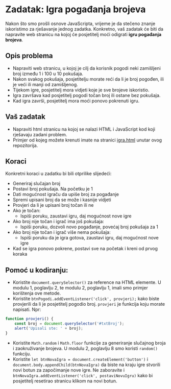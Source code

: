 # Zadatak: Igra pogađanja brojeva

Nakon što smo prošli osnove JavaScripta, vrijeme je da stečeno znanje iskoristimo za rješavanje jednog zadatka. Konkretno, vaš zadatak će biti da napravite web stranicu na kojoj će posjetitelj moći odigrati **igru pogađanja brojeva**.

## Opis problema
* Napraviti web stranicu, u kojoj je cilj da korisnik pogodi neki zamišljeni broj između 1 i 100 u 10 pokušaja. 
* Nakon svakog pokušaja, posjetitelju morate reći da li je broj pogođen, ili je veći ili manji od zamišljenog. 
* Tijekom igre, posjetitelj mora vidjeti koje je sve brojeve iskoristio. 
* Igra završava kad posjetitelj pogodi točan broj ili ostane bez pokušaja. 
* Kad igra završi, posjetitelj mora moći ponovo pokrenuti igru.

## Vaš zadatak
* Napraviti html stranicu na kojoj se nalazi HTML i JavaScript kod koji rješavaju zadani problem.
* Primjer od kojeg možete krenuti imate na stranici [igra.html](igra.html) unutar ovog repozitorija.

## Koraci
Konkretni koraci u zadatku bi bili otprilike slijedeći:
* Generiraj slučajan broj
* Postavi broj pokušaja. Na početku je 1
* Dati mogućnost igraču da upiše broj za pogađanje
* Spremi upisani broj da se može i kasnije vidjeti
* Provjeri da li je upisani broj točan ili ne
* Ako je točan:
  * Ispiši poruku, zaustavi igru, daj mogućnost nove igre
* Ako broj nije točan i igrač ima još pokušaja:
  * Ispiši poruku, dozvoli novo pogađanje, povećaj broj pokušaja za 1
* Ako broj nije točan i igrač više nema pokušaja:
  * Ispiši poruku da je igra gotova, zaustavi igru, daj mogućnost nove igre
* Kad se igra ponovo pokrene, postavi sve na početak i kreni od prvog koraka

## Pomoć u kodiranju:
* Koristite `document.querySelector()` za reference na HTML elemente. U modulu 1, poglavlju 2, te modulu 2, poglavlju 1, imali smo primjer korištenja ove metode.
* Koristite `btnPogodi.addEventListener('click', provjeri);` kako biste provjerili da li je posjetitelj pogodio broj. `provjeri` je funkcija koju morate napisati. Npr:
```JavaScript
function provjeri() {
    const broj = document.querySelector('#txtBroj');
    alert('Upisali ste: ' + broj);
}
``` 
* Koristite `Math.random` i `Math.floor` funkcije za generiranje slučajnog broja i  zaokruživanje brojeva. U modulu 2, poglavlju 8 smo koristi `random()` funkciju.
* Koristite `let btnNovaIgra = document.createElement('button')` i `document.body.appendChild(btnNovaIgra)` da biste na kraju igre stvorili novi botun za započimanje nove igre. Ne zaboravite i `btnNovaIgra.addEventListener('click', postaviNovuIgru)` kako bi posjetitelj resetirao stranicu klikom na novi botun.
